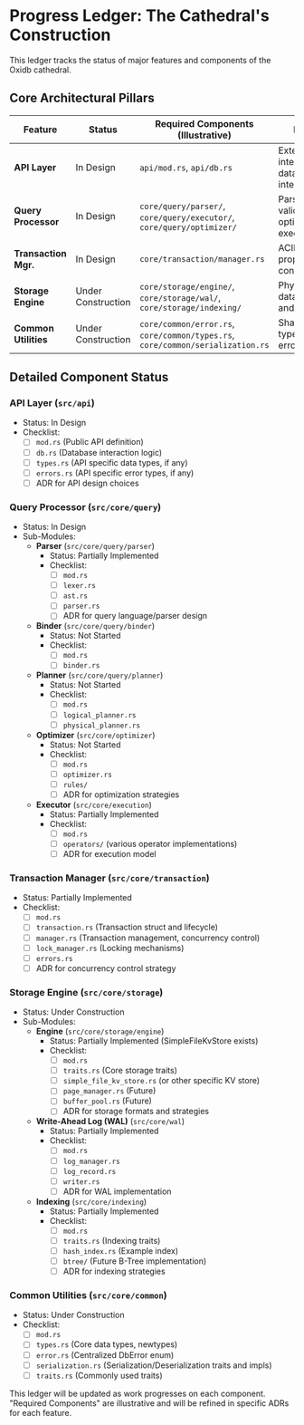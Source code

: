 # Progress Ledger: The Cathedral's Construction

This ledger tracks the status of major features and components of the Oxidb cathedral.

## Core Architectural Pillars

| Feature             | Status        | Required Components (Illustrative) | Notes                                      |
|---------------------|---------------|------------------------------------|--------------------------------------------|
| **API Layer**       | In Design     | `api/mod.rs`, `api/db.rs`          | External interface for database interaction. |
| **Query Processor** | In Design     | `core/query/parser/`, `core/query/executor/`, `core/query/optimizer/` | Parsing, validation, optimization, execution. |
| **Transaction Mgr.**| In Design     | `core/transaction/manager.rs`      | ACID properties, concurrency.              |
| **Storage Engine**  | Under Construction | `core/storage/engine/`, `core/storage/wal/`, `core/storage/indexing/` | Physical data storage and retrieval.       |
| **Common Utilities**| Under Construction | `core/common/error.rs`, `core/common/types.rs`, `core/common/serialization.rs` | Shared types, errors, utils.             |

## Detailed Component Status

### API Layer (`src/api`)
*   Status: In Design
*   Checklist:
    *   [ ] `mod.rs` (Public API definition)
    *   [ ] `db.rs` (Database interaction logic)
    *   [ ] `types.rs` (API specific data types, if any)
    *   [ ] `errors.rs` (API specific error types, if any)
    *   [ ] ADR for API design choices

### Query Processor (`src/core/query`)
*   Status: In Design
*   Sub-Modules:
    *   **Parser** (`src/core/query/parser`)
        *   Status: Partially Implemented
        *   Checklist:
            *   [ ] `mod.rs`
            *   [ ] `lexer.rs`
            *   [ ] `ast.rs`
            *   [ ] `parser.rs`
            *   [ ] ADR for query language/parser design
    *   **Binder** (`src/core/query/binder`)
        *   Status: Not Started
        *   Checklist:
            *   [ ] `mod.rs`
            *   [ ] `binder.rs`
    *   **Planner** (`src/core/query/planner`)
        *   Status: Not Started
        *   Checklist:
            *   [ ] `mod.rs`
            *   [ ] `logical_planner.rs`
            *   [ ] `physical_planner.rs`
    *   **Optimizer** (`src/core/optimizer`)
        *   Status: Not Started
        *   Checklist:
            *   [ ] `mod.rs`
            *   [ ] `optimizer.rs`
            *   [ ] `rules/`
            *   [ ] ADR for optimization strategies
    *   **Executor** (`src/core/execution`)
        *   Status: Partially Implemented
        *   Checklist:
            *   [ ] `mod.rs`
            *   [ ] `operators/` (various operator implementations)
            *   [ ] ADR for execution model

### Transaction Manager (`src/core/transaction`)
*   Status: Partially Implemented
*   Checklist:
    *   [ ] `mod.rs`
    *   [ ] `transaction.rs` (Transaction struct and lifecycle)
    *   [ ] `manager.rs` (Transaction management, concurrency control)
    *   [ ] `lock_manager.rs` (Locking mechanisms)
    *   [ ] `errors.rs`
    *   [ ] ADR for concurrency control strategy

### Storage Engine (`src/core/storage`)
*   Status: Under Construction
*   Sub-Modules:
    *   **Engine** (`src/core/storage/engine`)
        *   Status: Partially Implemented (SimpleFileKvStore exists)
        *   Checklist:
            *   [ ] `mod.rs`
            *   [ ] `traits.rs` (Core storage traits)
            *   [ ] `simple_file_kv_store.rs` (or other specific KV store)
            *   [ ] `page_manager.rs` (Future)
            *   [ ] `buffer_pool.rs` (Future)
            *   [ ] ADR for storage formats and strategies
    *   **Write-Ahead Log (WAL)** (`src/core/wal`)
        *   Status: Partially Implemented
        *   Checklist:
            *   [ ] `mod.rs`
            *   [ ] `log_manager.rs`
            *   [ ] `log_record.rs`
            *   [ ] `writer.rs`
            *   [ ] ADR for WAL implementation
    *   **Indexing** (`src/core/indexing`)
        *   Status: Partially Implemented
        *   Checklist:
            *   [ ] `mod.rs`
            *   [ ] `traits.rs` (Indexing traits)
            *   [ ] `hash_index.rs` (Example index)
            *   [ ] `btree/` (Future B-Tree implementation)
            *   [ ] ADR for indexing strategies

### Common Utilities (`src/core/common`)
*   Status: Under Construction
*   Checklist:
    *   [ ] `mod.rs`
    *   [ ] `types.rs` (Core data types, newtypes)
    *   [ ] `error.rs` (Centralized DbError enum)
    *   [ ] `serialization.rs` (Serialization/Deserialization traits and impls)
    *   [ ] `traits.rs` (Commonly used traits)

This ledger will be updated as work progresses on each component. "Required Components" are illustrative and will be refined in specific ADRs for each feature.
